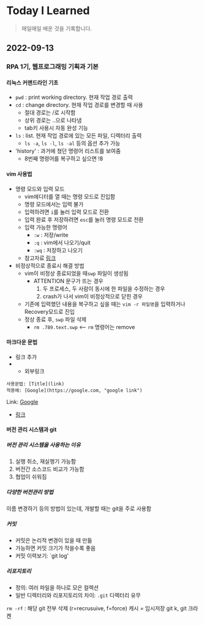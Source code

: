 # Today I Learned
> 매일매일 배운 것을 기록합니다.

## 2022-09-13
### RPA 1기, 웹프로그래밍 기획과 기본
#### 리눅스 커맨드라인 기초
- `pwd` : print working directory. 현재 작업 경로 출력
- `cd` : change directory. 현재 작업 경로를 변경할 때 사용
  - 절대 경로는 /로 시작함
  - 상위 경로는 ..으로 나타냄
  - tab키 사용시 자동 완성 기능
- `ls` : list. 현재 작업 경로에 있는 모든 파일, 디렉터리 출력
  - `ls -a`, `ls -l`, `ls -al` 등의 옵션 추가 가능
- 'history' : 과거에 쳤던 명령어 리스트를 보여줌
  - 8번째 명령어를 복구하고 싶으면 !8
  
#### vim 사용법
- 명령 모드와 입력 모드
  - vim에디터를 열 때는 명령 모드로 진입함
  - 명령 모드에서는 입력 불가
  - 입력하려면 `i`를 눌러 입력 모드로 전환
  - 입력 완료 후 저장하려면 `esc`를 눌러 명령 모드로 전환
  - 입력 가능한 명령어
    - `:w` : 저장/write
    - `:q` : vim에서 나오기/quit
    - `:wq` : 저장하고 나오기
  - 참고자료 [링크](https://velog.io/@717lumos/Vim-Vim-editor-%EC%82%AC%EC%9A%A9%EB%B2%95)
- 비정상적으로 종료시 해결 방법
  - vim이 비정상 종료되었을 때`swp` 파일이 생성됨
    - ATTENTION 문구가 뜨는 경우
      1. 두 프로세스, 두 사람이 동시에 한 파일을 수정하는 경우
      2. crash가 나서 vim이 비정상적으로 닫힌 경우
  - 기존에 입력했던 내용을 복구하고 싶을 때는 `vim -r 파일명`을 입력하거나 Recovery모드로 진입
  - 정상 종료 후, `swp` 파일 삭제
    - `rm .789.text.swp` <-- `rm` 명령어는 remove

#### 마크다운 문법
- 링크 추가
- * 외부링크
```
사용문법: [Title](link)
적용예: [Google](https://google.com, "google link")
```
Link: [Google](https://google.com, "google link")
- [링크](https://gist.github.com/ihoneymon/652be052a0727ad59601)


#### 버전 관리 시스템과 git

##### 버전 관리 시스템을 사용하는 이유
1. 실행 취소, 재실행기 가능함
2. 버전간 소스코드 비교가 가능함
3. 협업이 쉬워짐

##### 다양한 버전관리 방법
이름 변경하기 등의 방법이 있는데, 개발할 때는 git을 주로 사용함

##### 커밋
- 커밋은 논리적 변경이 있을 때 만듦
- 가능하면 커밋 크기가 작을수록 좋음
- 커밋 이력보기: `git log'

##### 리포지토리
- 정의: 여러 파일을 하나로 모은 컬렉션
- 일반 디렉터리와 리포지토리의 차이: `.git` 디렉터리 유무


`rm -rf` : 해당 git 전부 삭제 (r=recrusuive, f=force)
캐시 = 임시저장
git k, git 크라켄

